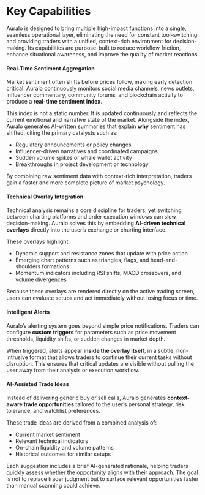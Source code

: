 # Key Capabilities

Auralo is designed to bring multiple high-impact functions into a single, seamless operational layer, eliminating the need for constant tool-switching and providing traders with a unified, context-rich environment for decision-making. Its capabilities are purpose-built to reduce workflow friction, enhance situational awareness, and improve the quality of market reactions.



#### Real-Time Sentiment Aggregation

Market sentiment often shifts before prices follow, making early detection critical. Auralo continuously monitors social media channels, news outlets, influencer commentary, community forums, and blockchain activity to produce a **real-time sentiment index**.

This index is not a static number. It is updated continuously and reflects the current emotional and narrative state of the market. Alongside the index, Auralo generates AI-written summaries that explain **why** sentiment has shifted, citing the primary catalysts such as:

* Regulatory announcements or policy changes
* Influencer-driven narratives and coordinated campaigns
* Sudden volume spikes or whale wallet activity
* Breakthroughs in project development or technology

By combining raw sentiment data with context-rich interpretation, traders gain a faster and more complete picture of market psychology.



#### Technical Overlay Integration

Technical analysis remains a core discipline for traders, yet switching between charting platforms and order execution windows can slow decision-making. Auralo solves this by embedding **AI-driven technical overlays** directly into the user’s exchange or charting interface.

These overlays highlight:

* Dynamic support and resistance zones that update with price action
* Emerging chart patterns such as triangles, flags, and head-and-shoulders formations
* Momentum indicators including RSI shifts, MACD crossovers, and volume divergences

Because these overlays are rendered directly on the active trading screen, users can evaluate setups and act immediately without losing focus or time.



#### Intelligent Alerts

Auralo’s alerting system goes beyond simple price notifications. Traders can configure **custom triggers** for parameters such as price movement thresholds, liquidity shifts, or sudden changes in market depth.

When triggered, alerts appear **inside the overlay itself**, in a subtle, non-intrusive format that allows traders to continue their current tasks without disruption. This ensures that critical updates are visible without pulling the user away from their analysis or execution workflow.



#### AI-Assisted Trade Ideas

Instead of delivering generic buy or sell calls, Auralo generates **context-aware trade opportunities** tailored to the user’s personal strategy, risk tolerance, and watchlist preferences.

These trade ideas are derived from a combined analysis of:

* Current market sentiment
* Relevant technical indicators
* On-chain liquidity and volume patterns
* Historical outcomes for similar setups

Each suggestion includes a brief AI-generated rationale, helping traders quickly assess whether the opportunity aligns with their approach. The goal is not to replace trader judgment but to surface relevant opportunities faster than manual scanning could achieve.

